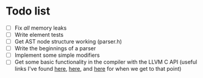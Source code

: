# Todo list

- [ ] Fix *all* memory leaks
- [ ] Write element tests
- [ ] Get AST node structure working (parser.h)
- [ ] Write the beginnings of a parser
- [ ] Implement some simple modifiers
- [ ] Get some basic functionality in the compiler with the LLVM C API (useful links I've
  found [here](https://www.pauladamsmith.com/blog/2015/01/how-to-get-started-with-llvm-c-api.html), [here](https://mapping-high-level-constructs-to-llvm-ir.readthedocs.io/en/latest/basic-constructs/structures.html),
  and [here](https://llvm.org/docs/tutorial/MyFirstLanguageFrontend/index.html) for when we get to that point)